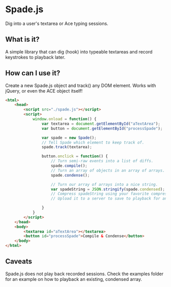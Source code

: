 # Spade.js
Dig into a user's textarea or Ace typing sessions.

## What is it?

A simple library that can dig (hook) into typeable textareas and record keystrokes to playback later.

## How can I use it?

Create a new Spade.js object and track() any DOM element. Works with jQuery, or even the ACE object itself!

```html
<html>
	<head>
		<script src="./spade.js"></script>
		<script>
			window.onload = function() {
				var textarea = document.getElementById("aTextArea");
				var button = document.getElementById("processSpade");

				var spade = new Spade();
				// Tell Spade which element to keep track of.
				spade.track(textarea);

				button.onclick = function() {
					// Turn semi-raw events into a list of diffs.
					spade.compile();
					// Turn an array of objects in an array of arrays.
					spade.condense();

					// Turn our array of arrays into a nice string.
					var spadeString = JSON.stringify(spade.condensed);
					// Compress spadeString using your favorite compression library!
					// Upload it to a server to save to playback for another day.

				}
			}
		</script>
	</head>
	<body>
		<textarea id="aTextArea"></textarea>
		<button id="processSpade">Compile & Condense</button>
	</body>
</html>
```

## Caveats

Spade.js does not play back recorded sessions. Check the examples folder for an example on how to playback an existing, condensed array.
